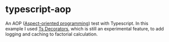 #  typescript-aop
An AOP ([Aspect-oriented programming](https://en.wikipedia.org/wiki/Aspect-oriented_programming)) test with Typescript. In this example I used [Ts Decorators](https://www.typescriptlang.org/docs/handbook/decorators.html#decorator-factories), which is still an experimental feature, to add logging and caching to factorial calculation. 